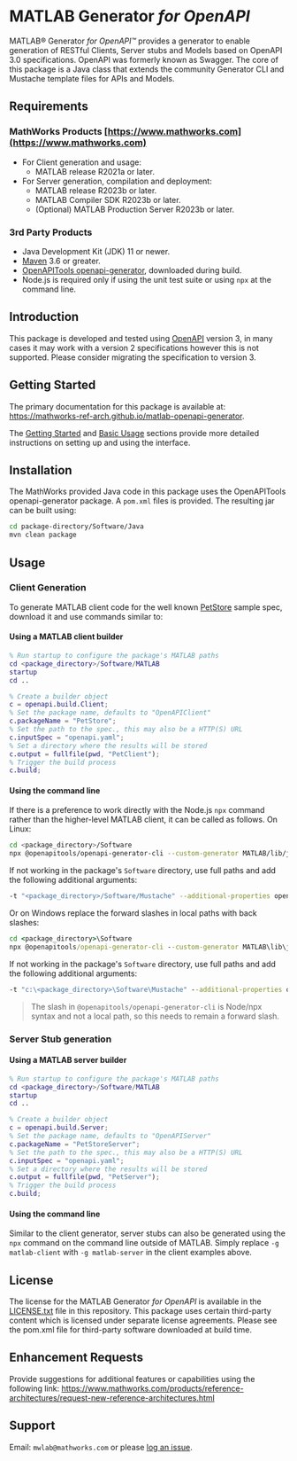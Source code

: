 # MATLAB Generator *for OpenAPI*

MATLAB® Generator *for OpenAPI™* provides a generator to enable generation of RESTful Clients, Server stubs and Models based on OpenAPI 3.0 specifications. OpenAPI was formerly known as Swagger. The core of this package is a Java class that extends the community Generator CLI and Mustache template files for APIs and Models.

## Requirements

### MathWorks Products [https://www.mathworks.com](https://www.mathworks.com)

* For Client generation and usage:
    * MATLAB release R2021a or later.
* For Server generation, compilation and deployment:
    * MATLAB release R2023b or later.
    * MATLAB Compiler SDK R2023b or later.
    * (Optional) MATLAB Production Server R2023b or later.

### 3rd Party Products

* Java Development Kit (JDK) 11 or newer.
* [Maven](https://maven.apache.org/) 3.6 or greater.
* [OpenAPITools openapi-generator](https://github.com/openapitools/openapi-generator), downloaded during build.
* Node.js is required only if using the unit test suite or using `npx` at the command line.

## Introduction

This package is developed and tested using [OpenAPI](https://github.com/OAI/OpenAPI-Specification)
version 3, in many cases it may work with a version 2 specifications however this is not supported. Please consider migrating the specification to version 3.

## Getting Started

The primary documentation for this package is available at: <https://mathworks-ref-arch.github.io/matlab-openapi-generator>.

The [Getting Started](https://mathworks-ref-arch.github.io/matlab-openapi-generator/GettingStarted.html) and [Basic Usage](https://mathworks-ref-arch.github.io/matlab-openapi-generator/BasicUsage.html) sections provide more detailed instructions on setting up and using the interface.

## Installation

The MathWorks provided Java code in this package uses the OpenAPITools openapi-generator package. A `pom.xml` files is provided. The resulting jar can be built using:

```bash
cd package-directory/Software/Java
mvn clean package
```

## Usage

### Client Generation

To generate MATLAB client code for the well known [PetStore](https://github.com/swagger-api/swagger-petstore/blob/master/src/main/resources/openapi.yaml) sample spec, download it and use commands similar to:

#### Using a MATLAB client builder

```matlab
% Run startup to configure the package's MATLAB paths
cd <package_directory>/Software/MATLAB
startup
cd ..

% Create a builder object
c = openapi.build.Client;
% Set the package name, defaults to "OpenAPIClient"
c.packageName = "PetStore";
% Set the path to the spec., this may also be a HTTP(S) URL
c.inputSpec = "openapi.yaml";
% Set a directory where the results will be stored
c.output = fullfile(pwd, "PetClient");
% Trigger the build process
c.build;
```

#### Using the command line

If there is a preference to work directly with the Node.js `npx` command rather than the higher-level MATLAB client, it can be called as follows. On Linux:

```bash
cd <package_directory>/Software
npx @openapitools/openapi-generator-cli --custom-generator MATLAB/lib/jar/MATLAB-openapi-generator-3.0.0.jar generate -g matlab-client -i openapi.yaml -o PetClient --package-name PetStore
```

If not working in the package's `Software` directory, use full paths and add the following additional arguments:

```bash
-t "<package_directory>/Software/Mustache" --additional-properties openapiRoot="<package_directory>/Software/MATLAB
```

Or on Windows replace the forward slashes in local paths with back slashes:

```bat
cd <package_directory>\Software
npx @openapitools/openapi-generator-cli --custom-generator MATLAB\lib\jar\MATLAB-openapi-generator-3.0.0.jar generate -g matlab-client -i openapi.yaml -o PetClient --package-name PetStore
```

If not working in the package's `Software` directory, use full paths and add the following additional arguments:

```bat
-t "c:\<package_directory>\Software\Mustache" --additional-properties openapiRoot="c:\<package_directory>\Software\MATLAB"
```

> The slash in `@openapitools/openapi-generator-cli` is Node/npx syntax and not a local path, so this needs to remain a forward slash.

### Server Stub generation

#### Using a MATLAB server builder

```matlab
% Run startup to configure the package's MATLAB paths
cd <package_directory>/Software/MATLAB
startup
cd ..

% Create a builder object
c = openapi.build.Server;
% Set the package name, defaults to "OpenAPIServer"
c.packageName = "PetStoreServer";
% Set the path to the spec., this may also be a HTTP(S) URL
c.inputSpec = "openapi.yaml";
% Set a directory where the results will be stored
c.output = fullfile(pwd, "PetServer");
% Trigger the build process
c.build;
```

#### Using the command line

Similar to the client generator, server stubs can also be generated using the `npx` command on the command line outside of MATLAB. Simply replace `-g matlab-client` with `-g matlab-server` in the client examples above.

## License

The license for the MATLAB Generator *for OpenAPI* is available in the [LICENSE.txt](LICENSE.txt) file in this repository. This package uses certain third-party content which is licensed under separate license agreements. Please see the pom.xml file for third-party software downloaded at build time.

## Enhancement Requests

Provide suggestions for additional features or capabilities using the following link:
<https://www.mathworks.com/products/reference-architectures/request-new-reference-architectures.html>

## Support

Email: `mwlab@mathworks.com` or please [log an issue](https://github.com/mathworks-ref-arch/matlab-openapi-generator/issues).

[//]: #  (Copyright 2019-2025 The MathWorks, Inc.)
